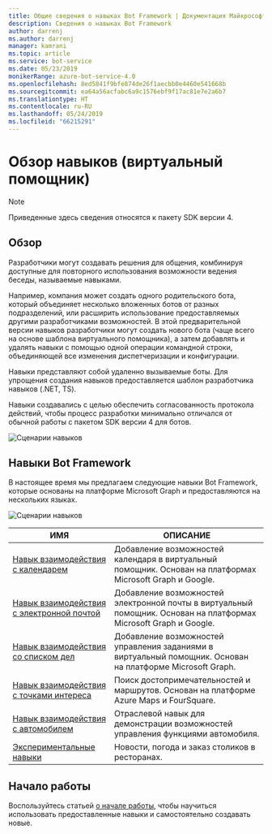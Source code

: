 ```yaml
---
title: Общие сведения о навыках Bot Framework | Документация Майкрософт
description: Сведения о навыках Bot Framework
author: darrenj
ms.author: darrenj
manager: kamrani
ms.topic: article
ms.service: bot-service
ms.date: 05/23/2019
monikerRange: azure-bot-service-4.0
ms.openlocfilehash: 8ed5841f9bfe874de26f1aecbb0e4460e541668b
ms.sourcegitcommit: ea64a56acfabc6a9c1576ebf9f17ac81e7e2a6b7
ms.translationtype: HT
ms.contentlocale: ru-RU
ms.lasthandoff: 05/24/2019
ms.locfileid: "66215291"
---
```

# <a name="virtual-assistant---skills-overview"></a>Обзор навыков (виртуальный помощник)

> [!NOTE]
> Приведенные здесь сведения относятся к пакету SDK версии 4. 

## <a name="overview"></a>Обзор

Разработчики могут создавать решения для общения, комбинируя доступные для повторного использования возможности ведения беседы, называемые навыками.

Например, компания может создать одного родительского бота, который объединяет несколько вложенных ботов от разных подразделений, или расширить использование предоставляемых другими разработчиками возможностей. В этой предварительной версии навыков разработчики могут создать нового бота (чаще всего на основе шаблона виртуального помощника), а затем добавлять и удалять навыки с помощью одной операции командной строки, объединяющей все изменения диспетчеризации и конфигурации.     

Навыки представляют собой удаленно вызываемые боты. Для упрощения создания навыков предоставляется шаблон разработчика навыков (.NET, TS).

Навыки создавались с целью обеспечить согласованность протокола действий, чтобы процесс разработки минимально отличался от обычной работы с пакетом SDK версии 4 для ботов. 

![Сценарии навыков](./media/enterprise-template/skills-scenarios.png)

## <a name="bot-framework-skills"></a>Навыки Bot Framework

В настоящее время мы предлагаем следующие навыки Bot Framework, которые основаны на платформе Microsoft Graph и предоставляются на нескольких языках.

![Сценарии навыков](./media/enterprise-template/skills-at-build.png)

| ИМЯ | ОПИСАНИЕ |
| ---- | ----------- |
|[Навык взаимодействия с календарем](https://github.com/Microsoft/AI/blob/master/docs/reference/skills/productivity-calendar.md)|Добавление возможностей календаря в виртуальный помощник. Основан на платформах Microsoft Graph и Google.|
|[Навык взаимодействия с электронной почтой](https://github.com/Microsoft/AI/blob/master/docs/reference/skills/productivity-email.md)|Добавление возможностей электронной почты в виртуальный помощник. Основан на платформах Microsoft Graph и Google.|
|[Навык взаимодействия со списком дел](https://github.com/Microsoft/AI/blob/master/docs/reference/skills/productivity-todo.md)|Добавление возможностей управления заданиями в виртуальный помощник. Основан на платформе Microsoft Graph.|
|[Навык взаимодействия с точками интереса](https://github.com/Microsoft/AI/blob/master/docs/reference/skills/productivity-pointofinterest.md)|Поиск достопримечательностей и маршрутов. Основан на платформе Azure Maps и FourSquare.|
|[Навык взаимодействия с автомобилем](https://github.com/Microsoft/AI/blob/master/docs/reference/skills/automotive.md)|Отраслевой навык для демонстрации возможностей управления функциями автомобиля.|
|[Экспериментальные навыки](https://github.com/Microsoft/AI/blob/master/docs/reference/skills/experimental.md)|Новости, погода и заказ столиков в ресторанах.|

## <a name="getting-started"></a>Начало работы

Воспользуйтесь статьей [о начале работы](https://github.com/Microsoft/AI/tree/master/docs#tutorials), чтобы научиться использовать предоставленные навыки и самостоятельно создавать новые.

